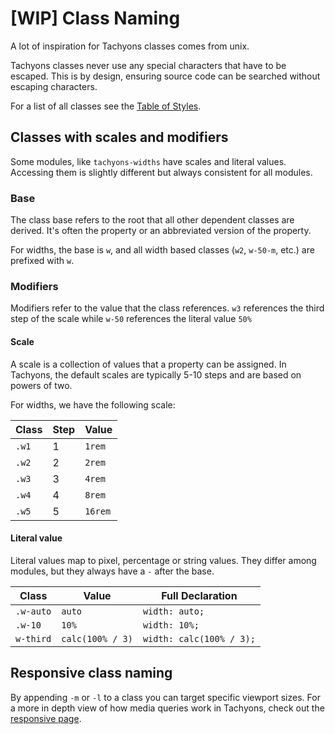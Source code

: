# [WIP] Class Naming

A lot of inspiration for Tachyons classes comes from unix.

Tachyons classes never use any special characters that have to be escaped.
This is by design, ensuring source code can be searched without escaping characters.

For a list of all classes see the [Table of Styles](table-of-styles.md).

## Classes with scales and modifiers

Some modules, like `tachyons-widths` have scales and literal values.
Accessing them is slightly different but always consistent for all modules.

### Base

The class base refers to the root that all other dependent classes are derived.
It's often the property or an abbreviated version of the property.

For widths, the base is `w`, and all width based classes (`w2`, `w-50-m`, etc.) are prefixed with `w`.

### Modifiers

Modifiers refer to the value that the class references.
`w3` references the third step of the scale while `w-50` references the literal value `50%`

#### Scale

A scale is a collection of values that a property can be assigned.
In Tachyons, the default scales are typically 5-10 steps and are based on powers of two.

For widths, we have the following scale:

Class | Step | Value
----- | ---- | -----
`.w1` | 1 | `1rem`
`.w2` | 2 | `2rem`
`.w3` | 3 | `4rem`
`.w4` | 4 | `8rem`
`.w5` | 5 | `16rem`

#### Literal value

Literal values map to pixel, percentage or string values.
They differ among modules, but they always have a `-` after the base.

Class | Value | Full Declaration
----- | ----- | ----------------
`.w-auto` | `auto` | `width: auto;`
`.w-10` | `10%` | `width: 10%;`
`w-third` | `calc(100% / 3)` | `width: calc(100% / 3);`

## Responsive class naming

By appending `-m` or `-l` to a class you can target specific viewport sizes.
For a more in depth view of how media queries work in Tachyons, check out the [responsive page](responsive.md).
